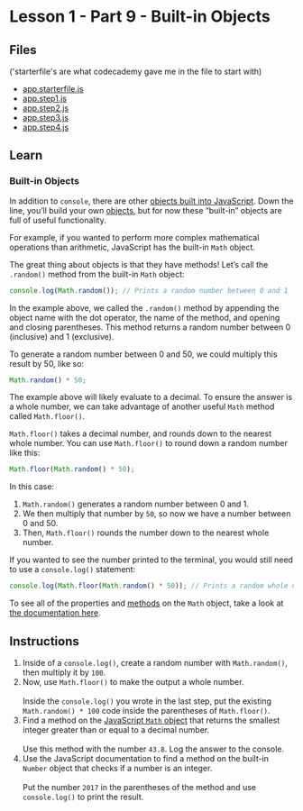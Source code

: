 # Lesson 1 - Part 9 - Built-in Objects

## Files
('starterfile's are what codecademy gave me in the file to start with)

- [app.starterfile.js](./app.starterfile.js)
- [app.step1.js](./app.step1.js)
- [app.step2.js](./app.step2.js)
- [app.step3.js](./app.step3.js)
- [app.step4.js](./app.step4.js)

## Learn

### Built-in Objects

In addition to `console`, there are other [objects built into JavaScript](https://developer.mozilla.org/en-US/docs/Web/JavaScript/Reference/Global_Objects). Down the line, you’ll build your own [objects](https://www.codecademy.com/resources/docs/javascript/objects), but for now these “built-in” objects are full of useful functionality. 

For example, if you wanted to perform more complex mathematical operations than arithmetic, JavaScript has the built-in `Math` object. 

The great thing about objects is that they have methods! Let’s call the `.random()` method from the built-in `Math` object:

```js
console.log(Math.random()); // Prints a random number between 0 and 1

```

In the example above, we called the `.random()` method by appending the object name with the dot operator, the name of the method, and opening and closing parentheses. This method returns a random number between 0 (inclusive) and 1 (exclusive). 

To generate a random number between 0 and 50, we could multiply this result by 50, like so: 

```js
Math.random() * 50;

```

The example above will likely evaluate to a decimal. To ensure the answer is a whole number, we can take advantage of another useful `Math` method called `Math.floor()`. 

`Math.floor()` takes a decimal number, and rounds down to the nearest whole number. You can use `Math.floor()` to round down a random number like this:

```js
Math.floor(Math.random() * 50);

```

In this case:

1. `Math.random()` generates a random number between 0 and 1.
2. We then multiply that number by `50`, so now we have a number between 0 and 50.
3. Then, `Math.floor()` rounds the number down to the nearest whole number.

If you wanted to see the number printed to the terminal, you would still need to use a `console.log()` statement:

```js
console.log(Math.floor(Math.random() * 50)); // Prints a random whole number between 0 and 50

```

To see all of the properties and [methods](https://www.codecademy.com/resources/docs/javascript/methods) on the `Math` object, take a look at [the documentation here](https://developer.mozilla.org/en-US/docs/Web/JavaScript/Reference/Global_Objects/Math).

## Instructions

1. Inside of a `console.log()`, create a random number with `Math.random()`, then multiply it by `100`.
2. Now, use `Math.floor()` to make the output a whole number.<br><br>Inside the `console.log()` you wrote in the last step, put the existing `Math.random() * 100` code inside the parentheses of `Math.floor()`.
3. Find a method on the [JavaScript `Math` object](https://developer.mozilla.org/en-US/docs/Web/JavaScript/Reference/Global_Objects/Math) that returns the smallest integer greater than or equal to a decimal number.<br><br>Use this method with the number `43.8`. Log the answer to the console.
4. Use the JavaScript documentation to find a method on the built-in `Number` object that checks if a number is an integer.<br><br>Put the number `2017` in the parentheses of the method and use `console.log()` to print the result.